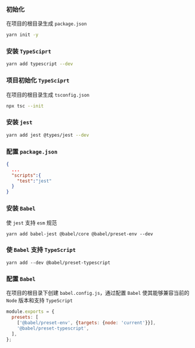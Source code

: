### 初始化
在项目的根目录生成 `package.json`

```bash
yarn init -y
```

### 安装 `TypeSciprt`

```bash
yarn add typescript --dev
```

### 项目初始化 `TypeSciprt`
在项目的根目录生成 `tsconfig.json`

```bash
npx tsc --init
```

### 安装 `jest`

```bash
yarn add jest @types/jest --dev

```

### 配置 `package.json`

```json
{
  ...
  "scripts":{
    "test":"jest"
  }
}
```

### 安装 `Babel`
使 `jest` 支持 `esm` 规范

```
yarn add babel-jest @babel/core @babel/preset-env --dev
```

### 使 `Babel` 支持 `TypeScript`
```
yarn add --dev @babel/preset-typescript
```

### 配置 `Babel`
在项目的根目录下创建 `babel.config.js`，通过配置 `Babel` 使其能够兼容当前的 `Node` 版本和支持 `TypeScript`
```js
module.exports = {
  presets: [
    ['@babel/preset-env', {targets: {node: 'current'}}],
    '@babel/preset-typescript',
  ],
};
```